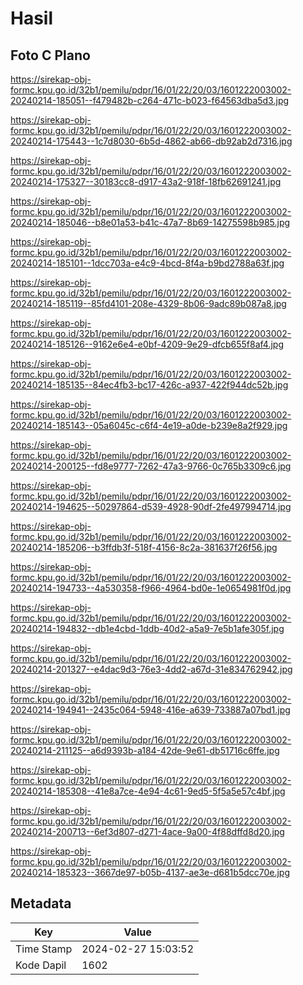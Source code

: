 # Hasil

## Foto C Plano

https://sirekap-obj-formc.kpu.go.id/32b1/pemilu/pdpr/16/01/22/20/03/1601222003002-20240214-185051--f479482b-c264-471c-b023-f64563dba5d3.jpg

https://sirekap-obj-formc.kpu.go.id/32b1/pemilu/pdpr/16/01/22/20/03/1601222003002-20240214-175443--1c7d8030-6b5d-4862-ab66-db92ab2d7316.jpg

https://sirekap-obj-formc.kpu.go.id/32b1/pemilu/pdpr/16/01/22/20/03/1601222003002-20240214-175327--30183cc8-d917-43a2-918f-18fb62691241.jpg

https://sirekap-obj-formc.kpu.go.id/32b1/pemilu/pdpr/16/01/22/20/03/1601222003002-20240214-185046--b8e01a53-b41c-47a7-8b69-14275598b985.jpg

https://sirekap-obj-formc.kpu.go.id/32b1/pemilu/pdpr/16/01/22/20/03/1601222003002-20240214-185101--1dcc703a-e4c9-4bcd-8f4a-b9bd2788a63f.jpg

https://sirekap-obj-formc.kpu.go.id/32b1/pemilu/pdpr/16/01/22/20/03/1601222003002-20240214-185119--85fd4101-208e-4329-8b06-9adc89b087a8.jpg

https://sirekap-obj-formc.kpu.go.id/32b1/pemilu/pdpr/16/01/22/20/03/1601222003002-20240214-185126--9162e6e4-e0bf-4209-9e29-dfcb655f8af4.jpg

https://sirekap-obj-formc.kpu.go.id/32b1/pemilu/pdpr/16/01/22/20/03/1601222003002-20240214-185135--84ec4fb3-bc17-426c-a937-422f944dc52b.jpg

https://sirekap-obj-formc.kpu.go.id/32b1/pemilu/pdpr/16/01/22/20/03/1601222003002-20240214-185143--05a6045c-c6f4-4e19-a0de-b239e8a2f929.jpg

https://sirekap-obj-formc.kpu.go.id/32b1/pemilu/pdpr/16/01/22/20/03/1601222003002-20240214-200125--fd8e9777-7262-47a3-9766-0c765b3309c6.jpg

https://sirekap-obj-formc.kpu.go.id/32b1/pemilu/pdpr/16/01/22/20/03/1601222003002-20240214-194625--50297864-d539-4928-90df-2fe497994714.jpg

https://sirekap-obj-formc.kpu.go.id/32b1/pemilu/pdpr/16/01/22/20/03/1601222003002-20240214-185206--b3ffdb3f-518f-4156-8c2a-381637f26f56.jpg

https://sirekap-obj-formc.kpu.go.id/32b1/pemilu/pdpr/16/01/22/20/03/1601222003002-20240214-194733--4a530358-f966-4964-bd0e-1e0654981f0d.jpg

https://sirekap-obj-formc.kpu.go.id/32b1/pemilu/pdpr/16/01/22/20/03/1601222003002-20240214-194832--db1e4cbd-1ddb-40d2-a5a9-7e5b1afe305f.jpg

https://sirekap-obj-formc.kpu.go.id/32b1/pemilu/pdpr/16/01/22/20/03/1601222003002-20240214-201327--e4dac9d3-76e3-4dd2-a67d-31e834762942.jpg

https://sirekap-obj-formc.kpu.go.id/32b1/pemilu/pdpr/16/01/22/20/03/1601222003002-20240214-194941--2435c064-5948-416e-a639-733887a07bd1.jpg

https://sirekap-obj-formc.kpu.go.id/32b1/pemilu/pdpr/16/01/22/20/03/1601222003002-20240214-211125--a6d9393b-a184-42de-9e61-db51716c6ffe.jpg

https://sirekap-obj-formc.kpu.go.id/32b1/pemilu/pdpr/16/01/22/20/03/1601222003002-20240214-185308--41e8a7ce-4e94-4c61-9ed5-5f5a5e57c4bf.jpg

https://sirekap-obj-formc.kpu.go.id/32b1/pemilu/pdpr/16/01/22/20/03/1601222003002-20240214-200713--6ef3d807-d271-4ace-9a00-4f88dffd8d20.jpg

https://sirekap-obj-formc.kpu.go.id/32b1/pemilu/pdpr/16/01/22/20/03/1601222003002-20240214-185323--3667de97-b05b-4137-ae3e-d681b5dcc70e.jpg


## Metadata

| Key        | Value               |
| ---------- | ------------------- |
| Time Stamp | 2024-02-27 15:03:52 |
| Kode Dapil | 1602                |




